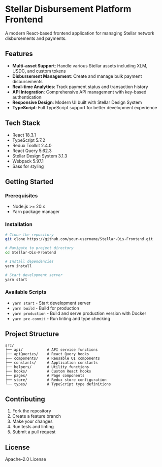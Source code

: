 # Stellar Disbursement Platform Frontend

A modern React-based frontend application for managing Stellar network disbursements and payments.

## Features

- **Multi-asset Support**: Handle various Stellar assets including XLM, USDC, and custom tokens
- **Disbursement Management**: Create and manage bulk payment disbursements
- **Real-time Analytics**: Track payment status and transaction history
- **API Integration**: Comprehensive API management with key-based authentication
- **Responsive Design**: Modern UI built with Stellar Design System
- **TypeScript**: Full TypeScript support for better development experience

## Tech Stack

- React 18.3.1
- TypeScript 5.7.2
- Redux Toolkit 2.4.0
- React Query 5.62.3
- Stellar Design System 3.1.3
- Webpack 5.97.1
- Sass for styling

## Getting Started

### Prerequisites

- Node.js >= 20.x
- Yarn package manager

### Installation

```bash
# Clone the repository
git clone https://github.com/your-username/Stellar-Dis-Frontend.git

# Navigate to project directory
cd Stellar-Dis-Frontend

# Install dependencies
yarn install

# Start development server
yarn start
```

### Available Scripts

- `yarn start` - Start development server
- `yarn build` - Build for production
- `yarn production` - Build and serve production version with Docker
- `yarn pre-commit` - Run linting and type checking

## Project Structure

```
src/
├── api/           # API service functions
├── apiQueries/    # React Query hooks
├── components/    # Reusable UI components
├── constants/     # Application constants
├── helpers/       # Utility functions
├── hooks/         # Custom React hooks
├── pages/         # Page components
├── store/         # Redux store configuration
└── types/         # TypeScript type definitions
```

## Contributing

1. Fork the repository
2. Create a feature branch
3. Make your changes
4. Run tests and linting
5. Submit a pull request

## License

Apache-2.0 License
